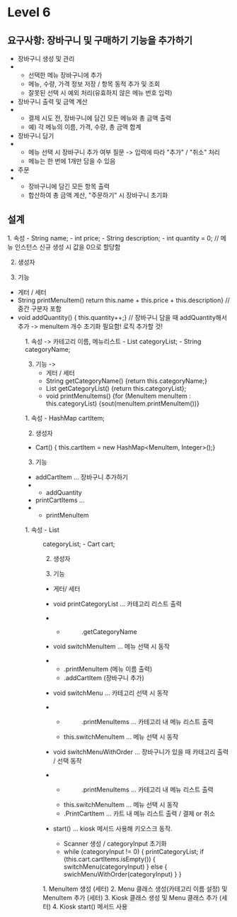 # Level 6
## 요구사항: 장바구니 및 구매하기 기능을 추가하기
- 장바구니 생성 및 관리
- - 선택한 메뉴 장바구니에 추가
  - 메뉴, 수량, 가격 정보 저장 / 항목 동적 추가 및 조회
  - 잘못된 선택 시 예외 처리(유효하지 않은 메뉴 번호 입력)
- 장바구니 출력 및 금액 계산
- - 결제 시도 전, 장바구니에 담긴 모든 메뉴와 총 금액 출력
  - 예) 각 메뉴의 이름, 가격, 수량, 총 금액 합계
- 장바구니 담기
- - 메뉴 선택 시 장바구니 추가 여부 질문 -> 입력에 따라 "추가" / "취소" 처리
  - 메뉴는 한 번에 1개만 담을 수 있음
- 주문
- - 장바구니에 담긴 모든 항목 출력
  - 합산하여 총 금액 계산, "주문하기" 시 장바구니 초기화
      
## 설계

<MenuItem>
1. 속성
  - String name;
  - int price;
  - String description;
  - int quantity = 0; // 메뉴 인스턴스 신규 생성 시 값을 0으로 할당함
  
2. 생성자
     
3. 기능
  - 게터 / 세터
  - String printMenuItem() return this.name + this.price + this.description} // 중간 구분자 포함
  - void addQuantity() {
    this.quantity++;} // 장바구니 담을 때 addQuantity해서 추가 -> menuItem 개수 초기화 필요함! 로직 추가할 것!
  
<Menu>
1. 속성 -> 카테고리 이름, 메뉴리스트
  - List<MenuItem> categoryList;
  - String categoryName;

3. 기능 ->
   - 게터 / 세터
   - String getCategoryName() {return this.categoryName;}
   - List<MenuItem> getCategoryList() {return this.categoryList};
   - void printMenuItems() {for (MenuItem menuItem : this.categoryList) {sout(menuItem.printMenuItem())}

<Cart>
1. 속성
- HashMap<MenuItem, Integer> cartItem;

2. 생성자
- Cart() {
this.cartItem = new HashMap<MenuItem, Integer>();}

3. 기능
- addCartItem ... 장바구니 추가하기
- - addQuantity
- printCartItems ...
- - printMenuItem

<Kiosk>
1. 속성
  - List<Menu> categoryList;
  - Cart cart;
    
2. 생성자
      
3. 기능
  - 게터/ 세터
  
  - void printCategoryList ... 카테고리 리스트 출력
  - - <Menu>.getCategoryName
  
  - void switchMenuItem ... 메뉴 선택 시 동작
  - - <MenuItem>.printMenuItem (메뉴 이름 출력)
    - <Cart>.addCartItem (장바구니 추가)
  
  - void switchMenu ... 카테고리 선택 시 동작
  - - <Menu>.printMenuItems ... 카테고리 내 메뉴 리스트 출력
    - this.switchMenuItem ... 메뉴 선택 시 동작
  
  - void switchMenuWithOrder ... 장바구니가 있을 때 카테고리 출력 / 선택 동작
  - - <Menu>.printMenuItems ... 카테고리 내 메뉴 리스트 출력
    - this.switchMenuItem ... 메뉴 선택 시 동작
    - <Cart>.PrintCartItem ... 카트 내 메뉴 리스트 출력 / 결제 or 취소
    
  - start() ... kiosk 메서드 사용해 키오스크 동작.
    - Scanner 생성 / categoryInput 초기화
    - while (categoryInput != 0) {
      printCategoryList;
      if (this.cart.cartItems.isEmpty()) {
      switchMenu(categoryInput)
      } else {
      swichMenuWithOrder(categoryInput)
      }
      }


<Main>
1. MenuItem 생성 (세터)
2. Menu 클래스 생성(카테고리 이름 설정) 및 MenuItem 추가 (세터)
3. Kiosk 클래스 생성 및 Menu 클래스 추가 (세터)
4. Kiosk start() 메서드 사용
